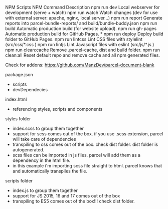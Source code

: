 NPM Scripts
NPM Command 	Description
npm run dev 	Local webserver for development (serve + watch)
npm run watch 	Watch changes (dev for use with external server: apache, nginx, local server...)
npm run report 	Generate reports into parcel-bundle-reports/ and build/bundle-buddy.json
npm run build 	Automatic production build (for website upload).
npm run gh-pages 	Automatic production build for GitHub Pages. *
npm run deploy 	Deploy build folder to GitHub Pages.
npm run lintcss 	Lint CSS files with stylelint (src/css/\*.css )
npm run lintjs 	Lint Javascript files with eslint (src/js/\*.js )
npm run clean:cache 	Remove .parcel-cache, dist and build folder.
npm run clean:all 	Reset default repo and remove cache and all npm generated files.

Check for addons: https://github.com/ManzDev/parcel-document-blank

package.json
 - scripts
 - devDependecies

index.html
 - referencing styles, scripts and components

 styles folder
  - index.scss to group them together
  - support for scss comes out of the box. if you use .scss extension, parcel will take care of dependencies
  - transpiling to css comes out of the box. check dist folder. dist folder is autogenerated.
  - scss files can be imported in js files. parcel will add them as a dependency in the html file. 
  - in this example i'm importing scss file straight to html. parcel knows that and automatically transpiles the file.

  scripts folder
   - index.js to group them together
   - support for JS 2015, 16 and 17 comes out of the box
   - transpiling to ES5 comes out of the box!!! check dist folder.
